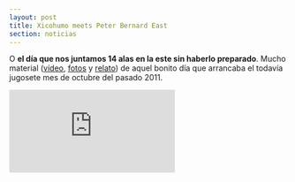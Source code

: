 ```yaml
---
layout: post
title: Xicohumo meets Peter Bernard East
section: noticias
---
```


O **el día que nos juntamos 14 alas en la este sin haberlo preparado**. Mucho material ([vídeo](http://www.youtube.com/watch?v=BON9OCJTrs0 "Vídeo de Xicohumo"), [fotos](https://picasaweb.google.com/102973229036192373723/PedroBernardo1102011 "Fotos de Carlos") y [relato](http://skyrides.wordpress.com/2011/10/01/sabado-1-de-octubre-de-2011-pedro-bernardo-este-bajo/ "Post en Skyrides")) de aquel bonito día que arrancaba el todavía jugosete mes de octubre del pasado 2011.

<iframe src="http://www.youtube.com/embed/BON9OCJTrs0" frameborder="0" allowfullscreen="allowfullscreen">
</iframe>
